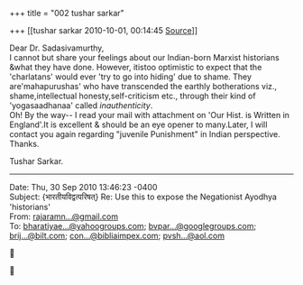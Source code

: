 +++
title = "002 tushar sarkar"

+++
[[tushar sarkar	2010-10-01, 00:14:45 [Source](https://groups.google.com/g/bvparishat/c/93HTFFup4f0)]]



Dear Dr. Sadasivamurthy,  
 I cannot but share your feelings about our Indian-born Marxist historians &what they have done. However, itistoo optimistic to expect that the 'charlatans' would ever 'try to go into hiding' due to shame. They are'mahapurushas' who have transcended the earthly botherations viz., shame,intellectual honesty,self-criticism etc., through their kind of 'yogasaadhanaa' called *inauthenticity*.  
Oh! By the way-- I read your mail with attachment on 'Our Hist. is Written in England'.It is excellent & should be an eye opener to many.Later, I will contact you again regarding "juvenile Punishment" in Indian perspective. Thanks.  

Tushar Sarkar.  

------------------------------------------------------------------------

Date: Thu, 30 Sep 2010 13:46:23 -0400  
Subject: {भारतीयविद्वत्परिषत्} Re: Use this to expose the Negationist Ayodhya 'historians'  
From: [rajaramn...@gmail.com]()  
To: [bharatiyae...@yahoogroups.com](); [bvpar...@googlegroups.com](); [brij...@bilt.com](); [con...@bibliaimpex.com](); [pvsh...@aol.com]()






